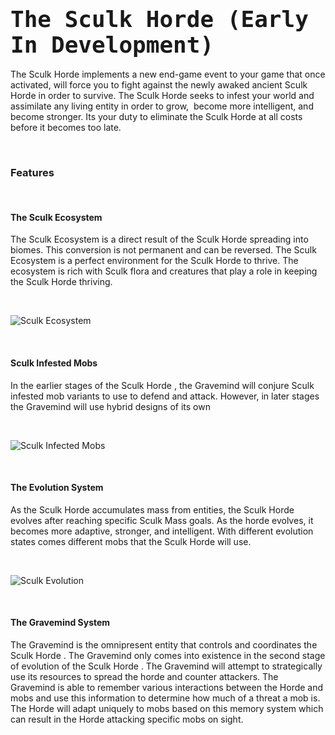 <h2><span style="font-family: 'andale mono', monospace; font-size: 36px;"><strong>The Sculk Horde (Early In Development)</strong></span></h2>
<p>The Sculk Horde implements a new end-game event to your game that once activated, will force you to fight against the newly awaked ancient Sculk Horde in order to survive. The Sculk Horde seeks to infest your world and assimilate any living entity in order to grow,&nbsp; become more intelligent, and become stronger. Its your duty to eliminate the Sculk Horde at all costs before it becomes too late.</p>
<p>&nbsp;</p>
<h3>Features</h3>
<p>&nbsp;</p>
<h4>The Sculk Ecosystem</h4>
<p>The Sculk Ecosystem is a direct result of the Sculk Horde spreading into biomes. This conversion is not permanent and can be reversed. The Sculk Ecosystem is a perfect environment for the Sculk Horde to thrive. The ecosystem is rich with Sculk flora and creatures that play a role in keeping the Sculk Horde thriving.</p>
<p>&nbsp;</p>

![Sculk Ecosystem](https://www.dropbox.com/s/fpmn1506lg4e67o/2022-08-24_11.53.37.png?raw=true "Sculk Ecosystem")

<p>&nbsp;</p>
<h4>Sculk Infested Mobs</h4>
<p>In the earlier stages of the Sculk Horde , the Gravemind will conjure Sculk infested mob variants to use to defend and attack. However, in later stages the Gravemind will use hybrid designs of its own</p>
<p>&nbsp;</p>

![Sculk Infected Mobs](https://www.dropbox.com/s/4gkfqydj5yzrfwu/sculk%20mobs.png?raw=true "Sculk Infected Mobs")

<p>&nbsp;</p>
<h4>The Evolution System</h4>
<p>As the Sculk Horde accumulates mass from entities, the Sculk Horde evolves after reaching specific Sculk Mass goals. As the horde evolves, it becomes more adaptive, stronger, and intelligent. With different evolution states comes different mobs that the Sculk Horde will use.</p>
<p>&nbsp;</p>

![Sculk Evolution](https://www.dropbox.com/s/gc80ob4jt8fuxyv/Evolution.png?raw=true "Sculk Evolution")

<p>&nbsp;</p>
<h4>The Gravemind System</h4>
<p>The Gravemind is the omnipresent entity that controls and coordinates the Sculk Horde . The Gravemind only comes into existence in the second stage of evolution of the Sculk Horde . The Gravemind will attempt to strategically use its resources to spread the horde and counter attackers. The Gravemind is able to remember various interactions between the Horde and mobs and use this information to determine how much of a threat a mob is. The Horde will adapt uniquely to mobs based on this memory system which can result in the Horde attacking specific mobs on sight.</p>
<p>&nbsp;</p>
<h4>&nbsp;</h4>
<p>&nbsp;</p>
